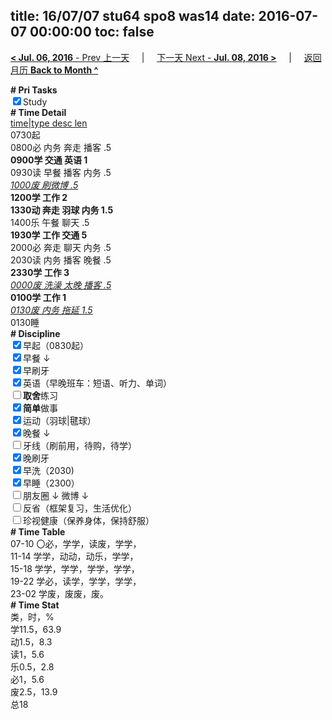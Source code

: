 title: 16/07/07 stu64 spo8 was14
date: 2016-07-07 00:00:00
toc: false
---
[**< Jul. 06, 2016** - Prev 上一天](/lifelogs/2016/07/d06.html) &nbsp; &nbsp; | &nbsp; &nbsp; [下一天 Next - **Jul. 08, 2016 >**](/lifelogs/2016/07/d08.html) &nbsp; &nbsp; |  &nbsp; &nbsp; [返回月历 **Back to Month ^**](/lifelogs/2016/07/index.html)
<br/><div><b># Pri Tasks</b></div><div><input checked="true" type="checkbox"/>Study</div><div><b># Time Detail</b></div><div><u>time|type desc len</u></div><div>0730起</div><div>0800必 内务 奔走 播客 .5</div><div><b>0900学 交通 英语 1</b></div><div>0930读 早餐 播客 内务 .5</div><div><u><i>1000废 刷微博 .5</i></u></div><div><b>1200学 工作 2</b></div><div><b>1330动 奔走 羽球 内务 1.5</b></div><div>1400乐 午餐 聊天 .5</div><div><b>1930学 工作 交通 5</b></div><div>2000必 奔走 聊天 内务 .5</div><div>2030读 内务 播客 晚餐 .5</div><div><b>2330学 工作 3</b></div><div><u><i>0000废 洗澡 太晚 播客 .5</i></u></div><div><b>010</b><b>0学 工作 1</b></div><div><u><i>0130废 内务 拖延 1.5</i></u></div><div>0130睡</div><div><b># Discipline</b></div><div><input checked="true" type="checkbox"/>早起（0830起）</div><div><input checked="true" type="checkbox"/>早餐 ↓</div><div><input checked="true" type="checkbox"/>早刷牙</div><div><input checked="true" type="checkbox"/>英语（早晚班车：短语、听力、单词）</div><div><input type="checkbox"/><b>取舍</b>练习</div><div><input checked="true" type="checkbox"/><b>简单</b>做事</div><div><input checked="true" type="checkbox"/>运动（羽球|毽球）</div><div><input checked="true" type="checkbox"/>晚餐 ↓</div><div><input type="checkbox"/>牙线（刷前用，待购，待学）</div><div><input checked="true" type="checkbox"/>晚刷牙</div><div><input checked="true" type="checkbox"/>早洗（2030)</div><div><input checked="true" type="checkbox"/>早睡（2300）</div><div><input type="checkbox"/>朋友圈 ↓ 微博 ↓</div><div><input type="checkbox"/>反省（框架复习，生活优化）</div><div><input type="checkbox"/>珍视健康（保养身体，保持舒服）</div><div><b># Time Table</b></div><div>07-10 〇必，学学，读废，学学，</div><div>11-14 学学，动动，动乐，学学，</div><div>15-18 学学，学学，学学，学学，</div><div>19-22 学必，读学，学学，学学，</div><div>23-02 学废，废废，废。</div><div><b># Time Stat</b></div><div>类，时，%</div><div>学11.5，63.9</div><div>动1.5，8.3</div><div>读1，5.6</div><div>乐0.5，2.8</div><div>必1，5.6</div><div>废2.5，13.9</div><div>总18</div>